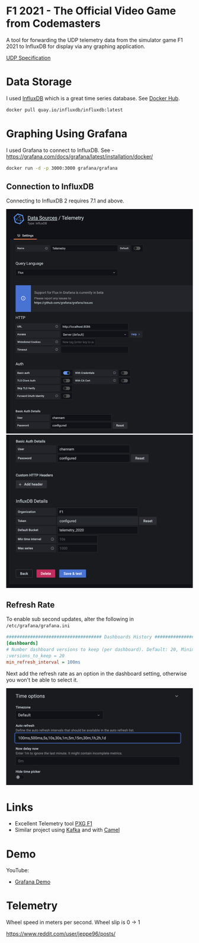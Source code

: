 # F1 2021 - The Official Video Game from Codemasters
A tool for forwarding the UDP telemetry data from the simulator game F1 2021 to InfluxDB
for display via any graphing application.

[UDP Specification](https://forums.codemasters.com/topic/80231-f1-2021-udp-specification/)

# Data Storage
I used [InfluxDB](https://www.influxdata.com/) which is a great time series database.
See [Docker Hub](https://hub.docker.com/_/influxdb).
```bash
docker pull quay.io/influxdb/influxdb:latest
```

# Graphing Using Grafana
I used Grafana to connect to InfluxDB. See - https://grafana.com/docs/grafana/latest/installation/docker/
```bash
docker run -d -p 3000:3000 grafana/grafana
```

## Connection to InfluxDB
Connecting to InfluxDB 2 requires 7.1 and above.

![alt text](images/influxdb_grafana_config_1.png "Top half of config of datasource")
![alt text](images/influxdb_grafana_config_2.png "Bottom half of config of datasource")

## Refresh Rate
To enable sub second updates, alter the following in `/etc/grafana/grafana.ini`

```ini
#################################### Dashboards History ##################
[dashboards]
# Number dashboard versions to keep (per dashboard). Default: 20, Minimum: 1
;versions_to_keep = 20
min_refresh_interval = 100ms
```

Next add the refresh rate as an option in the dashboard setting, otherwise you won't be able
to select it.

![alt text](images/grafana_refresh_rate.png "Set refresh rate")

# Links
* Excellent Telemetry tool [PXG F1](https://bitbucket.org/Fiingon/pxg-f1-telemetry/src)
* Similar project using [Kafka](https://www.youtube.com/watch?v=Re9LOAYZi2A) and
  with [Camel](https://www.youtube.com/watch?v=2efOtyFAZ4s)

# Demo
YouTube:
* [Grafana Demo](https://youtu.be/zWDqIcY03e0)


# Telemetry
Wheel speed in meters per second.
Wheel slip is 0 -> 1  


https://www.reddit.com/user/jeppe96/posts/
